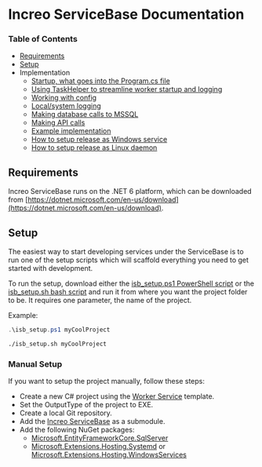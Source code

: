 # Increo ServiceBase Documentation

### Table of Contents

* [Requirements](#requirements)
* [Setup](#setup)
* Implementation
    - [Startup, what goes into the Program.cs file](startup-program-cs-file.md)
    - [Using TaskHelper to streamline worker startup and logging](using-taskhelper.md)
    - [Working with config](working-with-config.md)
    - [Local/system logging](local-system-logging.md)
    - [Making database calls to MSSQL](database-mssql.md)
    - [Making API calls](api-calls.md)
    - [Example implementation](example.md)
    - [How to setup release as Windows service](how-to-windows-service.md)
    - [How to setup release as Linux daemon](how-to-linux-daemon.md)

## Requirements

Increo ServiceBase runs on the .NET 6 platform, which can be downloaded from [https://dotnet.microsoft.com/en-us/download](https://dotnet.microsoft.com/en-us/download).

## Setup

The easiest way to start developing services under the ServiceBase is to run one of the setup scripts which will scaffold everything you need to get started with development.

To run the setup, download either the [isb_setup.ps1 PowerShell script](setup/isb_setup.ps1) or the [isb_setup.sh bash script](setup/isb_setup.sh) and run it from where you want the project folder to be.
It requires one parameter, the name of the project.

Example:

```powershell
.\isb_setup.ps1 myCoolProject
```

```bash
./isb_setup.sh myCoolProject
```

### Manual Setup

If you want to setup the project manually, follow these steps:

* Create a new C# project using the [Worker Service](https://learn.microsoft.com/en-us/dotnet/core/extensions/workers) template.
* Set the OutputType of the project to EXE.
* Create a local Git repository.
* Add the [Increo ServiceBase](https://github.com/nagilum/IncreoServiceBase) as a submodule.
* Add the following NuGet packages:
    - [Microsoft.EntityFrameworkCore.SqlServer](https://www.nuget.org/packages/Microsoft.EntityFrameworkCore.SqlServer/)
    - [Microsoft.Extensions.Hosting.Systemd](https://www.nuget.org/packages/Microsoft.Extensions.Hosting.Systemd) or [Microsoft.Extensions.Hosting.WindowsServices](https://www.nuget.org/packages/Microsoft.Extensions.Hosting.WindowsServices/)